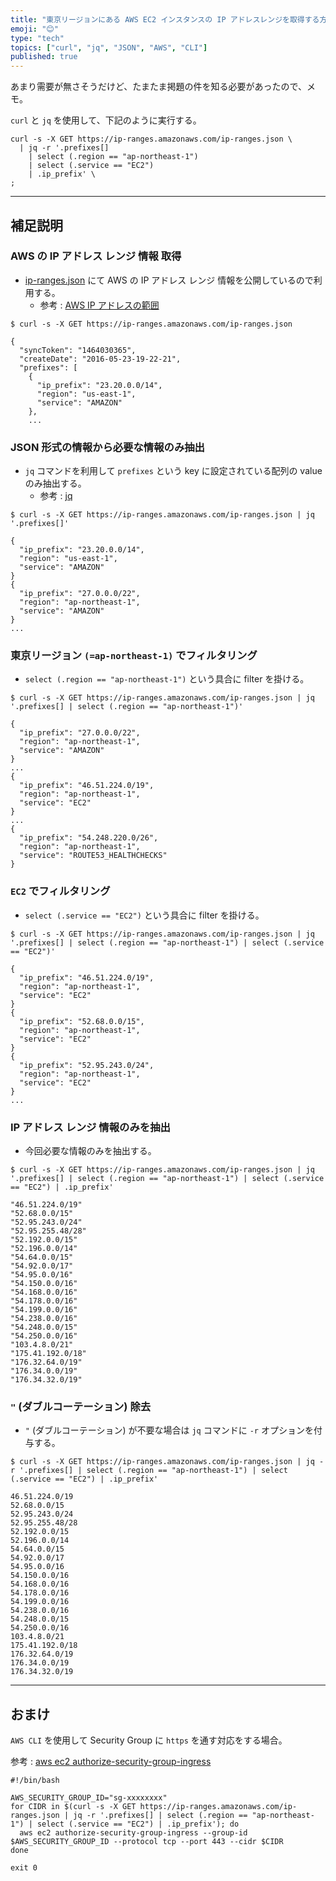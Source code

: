```yaml
---
title: "東京リージョンにある AWS EC2 インスタンスの IP アドレスレンジを取得する方法"
emoji: "😊"
type: "tech"
topics: ["curl", "jq", "JSON", "AWS", "CLI"]
published: true
---
```

あまり需要が無さそうだけど、たまたま掲題の件を知る必要があったので、メモ。

`curl` と `jq` を使用して、下記のように実行する。

```
curl -s -X GET https://ip-ranges.amazonaws.com/ip-ranges.json \
  | jq -r '.prefixes[]
    | select (.region == "ap-northeast-1")
    | select (.service == "EC2")
    | .ip_prefix' \
;
```



----

## 補足説明

### AWS の IP アドレス レンジ 情報 取得

* [ip-ranges.json](https://ip-ranges.amazonaws.com/ip-ranges.json) にて AWS の IP アドレス レンジ 情報を公開しているので利用する。
	* 参考 : [AWS IP アドレスの範囲](https://docs.aws.amazon.com/ja_jp/general/latest/gr/aws-ip-ranges.html)

```
$ curl -s -X GET https://ip-ranges.amazonaws.com/ip-ranges.json

{
  "syncToken": "1464030365",
  "createDate": "2016-05-23-19-22-21",
  "prefixes": [
    {
      "ip_prefix": "23.20.0.0/14",
      "region": "us-east-1",
      "service": "AMAZON"
    },
    ...
```



### JSON 形式の情報から必要な情報のみ抽出

* `jq` コマンドを利用して `prefixes` という key に設定されている配列の value のみ抽出する。
	* 参考 : [jq](https://stedolan.github.io/jq/)

```
$ curl -s -X GET https://ip-ranges.amazonaws.com/ip-ranges.json | jq '.prefixes[]'

{
  "ip_prefix": "23.20.0.0/14",
  "region": "us-east-1",
  "service": "AMAZON"
}
{
  "ip_prefix": "27.0.0.0/22",
  "region": "ap-northeast-1",
  "service": "AMAZON"
}
...
```



### 東京リージョン `(=ap-northeast-1)` でフィルタリング

* `select (.region == "ap-northeast-1")` という具合に filter を掛ける。

```
$ curl -s -X GET https://ip-ranges.amazonaws.com/ip-ranges.json | jq '.prefixes[] | select (.region == "ap-northeast-1")'

{
  "ip_prefix": "27.0.0.0/22",
  "region": "ap-northeast-1",
  "service": "AMAZON"
}
...
{
  "ip_prefix": "46.51.224.0/19",
  "region": "ap-northeast-1",
  "service": "EC2"
}
...
{
  "ip_prefix": "54.248.220.0/26",
  "region": "ap-northeast-1",
  "service": "ROUTE53_HEALTHCHECKS"
}
```



### `EC2` でフィルタリング

* `select (.service == "EC2")` という具合に filter を掛ける。

```
$ curl -s -X GET https://ip-ranges.amazonaws.com/ip-ranges.json | jq '.prefixes[] | select (.region == "ap-northeast-1") | select (.service == "EC2")'

{
  "ip_prefix": "46.51.224.0/19",
  "region": "ap-northeast-1",
  "service": "EC2"
}
{
  "ip_prefix": "52.68.0.0/15",
  "region": "ap-northeast-1",
  "service": "EC2"
}
{
  "ip_prefix": "52.95.243.0/24",
  "region": "ap-northeast-1",
  "service": "EC2"
}
...
```



### IP アドレス レンジ 情報のみを抽出

* 今回必要な情報のみを抽出する。

```
$ curl -s -X GET https://ip-ranges.amazonaws.com/ip-ranges.json | jq '.prefixes[] | select (.region == "ap-northeast-1") | select (.service == "EC2") | .ip_prefix'

"46.51.224.0/19"
"52.68.0.0/15"
"52.95.243.0/24"
"52.95.255.48/28"
"52.192.0.0/15"
"52.196.0.0/14"
"54.64.0.0/15"
"54.92.0.0/17"
"54.95.0.0/16"
"54.150.0.0/16"
"54.168.0.0/16"
"54.178.0.0/16"
"54.199.0.0/16"
"54.238.0.0/16"
"54.248.0.0/15"
"54.250.0.0/16"
"103.4.8.0/21"
"175.41.192.0/18"
"176.32.64.0/19"
"176.34.0.0/19"
"176.34.32.0/19"
```



### `"` (ダブルコーテーション) 除去

* `"` (ダブルコーテーション) が不要な場合は `jq` コマンドに `-r` オプションを付与する。

```
$ curl -s -X GET https://ip-ranges.amazonaws.com/ip-ranges.json | jq -r '.prefixes[] | select (.region == "ap-northeast-1") | select (.service == "EC2") | .ip_prefix'

46.51.224.0/19
52.68.0.0/15
52.95.243.0/24
52.95.255.48/28
52.192.0.0/15
52.196.0.0/14
54.64.0.0/15
54.92.0.0/17
54.95.0.0/16
54.150.0.0/16
54.168.0.0/16
54.178.0.0/16
54.199.0.0/16
54.238.0.0/16
54.248.0.0/15
54.250.0.0/16
103.4.8.0/21
175.41.192.0/18
176.32.64.0/19
176.34.0.0/19
176.34.32.0/19
```



----

## おまけ

`AWS CLI` を使用して Security Group に `https` を通す対応をする場合。

参考 : [aws ec2 authorize-security-group-ingress](http://docs.aws.amazon.com/cli/latest/reference/ec2/authorize-security-group-ingress.html)

```
#!/bin/bash

AWS_SECURITY_GROUP_ID="sg-xxxxxxxx"
for CIDR in $(curl -s -X GET https://ip-ranges.amazonaws.com/ip-ranges.json | jq -r '.prefixes[] | select (.region == "ap-northeast-1") | select (.service == "EC2") | .ip_prefix'); do
  aws ec2 authorize-security-group-ingress --group-id $AWS_SECURITY_GROUP_ID --protocol tcp --port 443 --cidr $CIDR
done

exit 0
```
